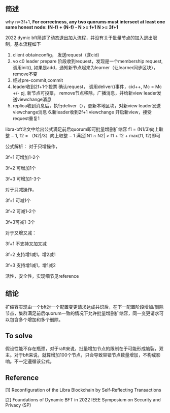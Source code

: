 ## 简述

why n=3f+1,
**For correctness, any two quorums must intersect at least
one same honest node: (N-f) + (N-f) - N >= f+1 N >= 3f+1**


2022 dymic bft简述了动态退出加入流程，并没有关于批量节点的加入退出限制，基本流程如下
1. client obtainconfig， 发送request（含cid）
2. vo c0 leader prepare 阶段收到request，发现是一个membership request, 调用init(),  如果是add，通知新节点起来为learner（让learner同步区块）， remove不变
3. 经过pre-commit,commit
4. leader收到2f+1个投票 确认request， 调用deliver()事件，cid++, Mc = Mc  +/- pj, 新节点可投票， remove节点移除，广播消息，并给新view leader发送viewchange消息
5. replica收到消息后，执行deliver（），更新本地区块，对新view leader发送viewchange消息
  6.新leader收到2f+1 viewchange 开启新view，接受request重复1

libra-bft论文中给出公式满足前后quorum即可批量增删扩缩容
f1 = (N1/3)向上取整 − 1, f2 = （N2|/3）向上取整 − 1 
满足|N1 ∩ N2| > f1 + f2 + max(f1, f2)即可

公式解析：
对于只增操作，

  3f+1 可增加1-2个

  3f+2 可增加1个

  3f+3 可增加1-3个

对于只减操作，

 3f+1 可减1个

 3f+2 可减1-2个

 3f+3可减1-3个

对于又增又减：

 3f+1 不支持又加又减

 3f+2  支持增1减1，增2减1

 3f+3 支持增1减1，增1减2





活性，安全性，实现细节见reference

## 结论

扩缩容实现由一个bft对一个配置变更请求达成共识后，在下一配置阶段增加/删除节点，集群满足前后quorum一致的情况下允许批量增删扩缩容，同一变更请求可以包含多个增加和多个删除。

## To solve

假设性能不存在瓶颈，对于raft来说，批量增加节点的限制在于可能形成脑裂，双主。对于bft来说，就算增加100个节点，只会导致容错节点数量增加，不构成影响。不一定遵循该公式。

## Reference

[1] Reconfiguration of the Libra Blockchain by Self-Reflecting Transactions 

[2] Foundations of Dynamic BFT in 2022 IEEE Symposium on Security and Privacy (SP) 
